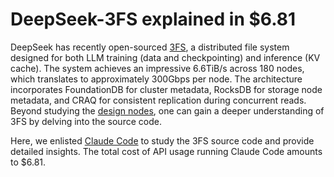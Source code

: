 # DeepSeek-3FS explained in $6.81

DeepSeek has recently open-sourced [3FS](https://github.com/deepseek-ai/3FS), a distributed file system designed for both LLM training (data and checkpointing) and inference (KV cache). The system achieves an impressive 6.6TiB/s across 180 nodes, which translates to approximately 300Gbps per node. The architecture incorporates FoundationDB for cluster metadata, RocksDB for storage node metadata, and CRAQ for consistent replication during concurrent reads. Beyond studying the [design nodes](https://github.com/deepseek-ai/3FS/blob/main/docs/design_notes.md), one can gain a deeper understanding of 3FS by delving into the source code.

Here, we enlisted [Claude Code](https://docs.anthropic.com/en/docs/agents-and-tools/claude-code) to study the 3FS source code and provide detailed insights. The total cost of API usage running Claude Code amounts to $6.81.
